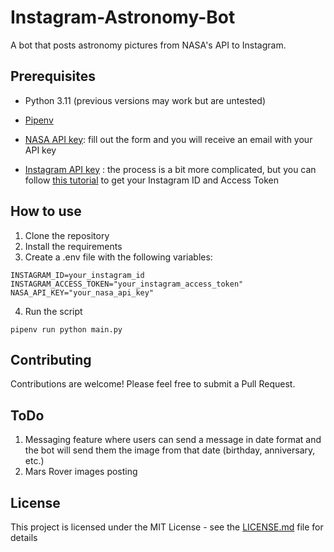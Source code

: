 # Instagram-Astronomy-Bot

A bot that posts astronomy pictures from NASA's API to Instagram.

## Prerequisites

- Python 3.11 (previous versions may work but are untested)

- [Pipenv](https://docs.pipenv.org/en/latest/)

- [NASA API key](https://api.nasa.gov/index.html#apply-for-an-api-key):
  fill out the form and you will receive an email with your API key

- [Instagram API key](https://developers.facebook.com/docs/instagram-api/)
  : the process is a bit more complicated, but you can follow [this tutorial](https://levelup.gitconnected.com/automating-instagram-posts-with-python-and-instagram-graph-api-374f084b9f2b) to get your Instagram ID and Access Token

## How to use

1. Clone the repository
2. Install the requirements
3. Create a .env file with the following variables:

```
INSTAGRAM_ID=your_instagram_id
INSTAGRAM_ACCESS_TOKEN="your_instagram_access_token"
NASA_API_KEY="your_nasa_api_key"
```

4. Run the script

```
pipenv run python main.py
```

## Contributing

Contributions are welcome! Please feel free to submit a Pull Request.

## ToDo

1. Messaging feature where users can send a message in date format and the bot will send them the image from that date (birthday, anniversary, etc.)
2. Mars Rover images posting

## License

This project is licensed under the MIT License - see the [LICENSE.md](LICENSE.md) file for details

```

```
